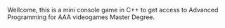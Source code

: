 Wellcome, this is a mini console game in C++ to get access to Advanced Programming for AAA videogames Master Degree.
